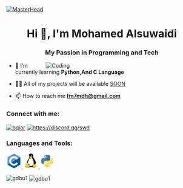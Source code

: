 [![MasterHead](https://i.pinimg.com/originals/16/69/e5/1669e57761ccc67fa5e31a09a54764d0.gif)](https://pin.it/Nh7OZnGNs)
<h1 align="center">Hi 👋, I'm Mohamed Alsuwaidi</h1>
<h3 align="center">My Passion in Programming and Tech</h3>
<img align="right" alt="Coding" width="400" src="https://media1.giphy.com/media/v1.Y2lkPTc5MGI3NjExbnA0Mm4ydmJ2cTh0ZTMxMWk4Z2NyNm5oamVjeGJsNWg2bm9ubHY1OSZlcD12MV9pbnRlcm5hbF9naWZfYnlfaWQmY3Q9Zw/3NE7JhJgZBHlMfmNEa/giphy.gif">

- 🌱 I’m currently learning **Python,And C Language**

- 👨‍💻 All of my projects will be available [SOON](SOON)

- 📫 How to reach me **fm7mdh@gmail.com**

<h3 align="left">Connect with me:</h3>
<p align="left">
<a href="https://instagram.com/bqiar" target="blank"><img align="center" src="https://raw.githubusercontent.com/rahuldkjain/github-profile-readme-generator/master/src/images/icons/Social/instagram.svg" alt="bqiar" height="30" width="40" /></a>
<a href="https://discord.gg/https://discord.gg/swd" target="blank"><img align="center" src="https://raw.githubusercontent.com/rahuldkjain/github-profile-readme-generator/master/src/images/icons/Social/discord.svg" alt="https://discord.gg/swd" height="30" width="40" /></a>
</p>

<h3 align="left">Languages and Tools:</h3>
<p align="left"> <a href="https://www.cprogramming.com/" target="_blank" rel="noreferrer"> <img src="https://raw.githubusercontent.com/devicons/devicon/master/icons/c/c-original.svg" alt="c" width="40" height="40"/> </a> <a href="https://www.linux.org/" target="_blank" rel="noreferrer"> <img src="https://raw.githubusercontent.com/devicons/devicon/master/icons/linux/linux-original.svg" alt="linux" width="40" height="40"/> </a> <a href="https://www.python.org" target="_blank" rel="noreferrer"> <img src="https://raw.githubusercontent.com/devicons/devicon/master/icons/python/python-original.svg" alt="python" width="40" height="40"/> </a> </p>

<p><img align="left" src="https://github-readme-stats.vercel.app/api/top-langs?username=gdbu1&show_icons=true&locale=en&layout=compact" alt="gdbu1" /></p>

<p>&nbsp;<img align="center" src="https://github-readme-stats.vercel.app/api?username=gdbu1&show_icons=true&locale=en" alt="gdbu1" /></p>
